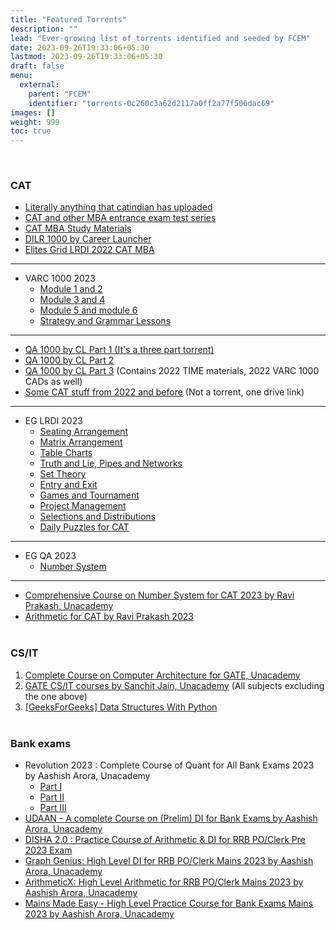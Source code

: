 ```yaml
---
title: "Featured Torrents"
description: ""
lead: "Ever-growing list of torrents identified and seeded by FCEM"
date: 2023-09-26T19:33:06+05:30
lastmod: 2023-09-26T19:33:06+05:30
draft: false
menu:
  external:
    parent: "FCEM"
    identifier: "torrents-0c260c3a62d2117a0ff2a77f506dac69"
images: []
weight: 999
toc: true
---
```

<br>

### CAT

- [Literally anything that catindian has uploaded](https://1337x.to/user/catindian/)
- [CAT and other MBA entrance exam test series](https://1337x.to/torrent/5710134/CAT-and-other-MBA-entrance-exam-test-series/)
- [CAT MBA Study Materials](https://1337x.to/torrent/5712552/CAT-MBA-Study-Materials/)
- [DILR 1000 by Career Launcher](https://1337x.to/torrent/5714102/DILR-1000-by-Career-Launcher/)
- [Elites Grid LRDI 2022 CAT MBA](https://1337x.to/torrent/5709039/Elites-Grid-LRDI-2022-CAT-MBA/)

----

- VARC 1000 2023
  - [Module 1 and 2](https://1337x.to/torrent/5751073/VARC-1000-2023-by-Gejo-1/)
  - [Module 3 and 4](https://1337x.to/torrent/5752420/VARC-1000-2023-by-Gejo-2/)
  - [Module 5 and module 6](https://1337x.to/torrent/5756273/VARC-1000-by-Gejo-3/)
  - [Strategy and Grammar Lessons](https://1337x.to/torrent/5829228/VARC-1000-2023-Strategy-and-Grammar-Lessons/)

----

- [QA 1000 by CL Part 1 (It's a three part torrent)](https://1337x.to/torrent/5762913/QA-1000-2023-1/)
- [QA 1000 by CL Part 2](https://1337x.to/torrent/5788985/QA-1000-2-2023-by-ARKKS/)
- [QA 1000 by CL Part 3](https://1337x.to/torrent/5811457/QA-1000-3_TIME_VARC-1000-CADs/) (Contains 2022 TIME materials, 2022 VARC 1000 CADs as well)
- [Some CAT stuff from 2022 and before](https://iitkgpacin-my.sharepoint.com/:f:/g/personal/mdhussainnew52_iitkgp_ac_in/EvLLERyBPo9PnlspPQa-uIkBEV0GoY1QUYZ-zbTTTJDJ1Q?e=ZErdsK) (Not a torrent, one drive link)

----

- EG LRDI 2023
  - [Seating Arrangement](https://1337x.to/torrent/5824667/Elites-Grid-DILR-Seating-Arrangement-Lessons-for-CAT-2023/)
  - [Matrix Arrangement](https://1337x.to/torrent/5825035/Elites-Grid-LRDI-2023-Matrix-Arrangement-lessons-for-cat/)
  - [Table Charts](https://1337x.to/torrent/5829898/Elites-Grid-LRDI-2023-TABLE-CHARTS/)
  - [Truth and Lie, Pipes and Networks](https://1337x.to/torrent/5830529/Elites-Grid-LRDI-2023-Truth-and-Lie-Pipes-and-Networks/)
  - [Set Theory](https://1337x.to/torrent/5834095/Elites-Grid-LRDI-2023-Set-Theory/)
  - [Entry and Exit](https://1337x.to/torrent/5834100/Elites-Grid-LRDI-2023-Entry-and-Exit-Concept-lessons/)
  - [Games and Tournament](https://1337x.to/torrent/5834110/Elites-Grid-LRDI-2023-Games-and-Tournament-Lessons/)
  - [Project Management](https://1337x.to/torrent/5834115/Elites-Grid-LRDI-2023-Project-Management/)
  - [Selections and Distributions](https://1337x.to/torrent/5834123/Elites-Grid-LRDI-2023-Selections-and-Distributions/)
  - [Daily Puzzles for CAT](https://1337x.to/torrent/5834138/Elites-Grid-LRDI-2023-Daily-Puzzles-for-CAT/)

----

- EG QA 2023
  - [Number System](https://1337x.to/torrent/5851007/Elites-Grid-QA-Number-System-for-CAT-2023/)

----

- [Comprehensive Course on Number System for CAT 2023 by Ravi Prakash, Unacademy](https://1337x.to/torrent/5833550/Comprehensive-Course-on-Number-System-for-CAT-2023-by-Ravi-Prakash-Unacademy/)
- [Arithmetic for CAT by Ravi Prakash 2023](https://1337x.to/torrent/5779214/Arithmetic-for-CAT-by-Ravi-Prakash-2023/)
<br><br>

### CS/IT

1. [Complete Course on Computer Architecture for GATE, Unacademy](https://1337x.to/torrent/5750926/Complete-Course-on-Computer-Architecture-for-GATE/)
2. [GATE CS/IT courses by Sanchit Jain, Unacademy](https://1337x.to/torrent/5774055/GATE-CS-IT-courses-by-Sanchit-Jain-Unacademy/) (All subjects excluding the one above)
3. [[GeeksForGeeks] Data Structures With Python](https://1337x.to/torrent/5725276/GeeksForGeeks-Data-Structures-With-Python/)
<br><br>

### Bank exams

- Revolution 2023 : Complete Course of Quant for All Bank Exams 2023 by Aashish Arora, Unacademy
  - [Part I](https://1337x.to/torrent/5846674/I-Revolution-2023-Complete-Course-of-Quant-for-All-Bank-Exams-2023-by-Aashish-Arora-Unacademy/)
  - [Part II](https://1337x.to/torrent/5846691/II-Revolution-2023-Complete-Course-of-Quant-for-All-Bank-Exams-2023-by-Aashish-Arora-Unacademy/)
  - [Part III](https://1337x.to/torrent/5846694/III-Revolution-2023-Complete-Course-of-Quant-for-All-Bank-Exams-2023-by-Aashish-Arora-Unacademy/)
- [UDAAN - A complete Course on (Prelim) DI for Bank Exams by Aashish Arora, Unacademy](https://1337x.to/torrent/5848073/UDAAN-A-complete-Course-on-Prelim-DI-for-Bank-Exams-by-Aashish-Arora-Unacademy/)
- [DISHA 2.0 : Practice Course of Arithmetic & DI for RRB PO/Clerk Pre 2023 Exam](https://1337x.to/torrent/5848084/DISHA-2-0-Practice-Course-of-Arithmetic-DI-for-RRB-PO-Clerk-Pre-2023-Exam-by-Ashish-Arora-Unacademy/)
- [Graph Genius: High Level DI for RRB PO/Clerk Mains 2023 by Aashish Arora, Unacademy](https://1337x.to/torrent/5848115/Graph-Genius-High-Level-DI-for-RRB-PO-Clerk-Mains-2023-by-Aashish-Arora-Unacademy/)
- [ArithmeticX: High Level Arithmetic for RRB PO/Clerk Mains 2023 by Aashish Arora, Unacademy](https://1337x.to/torrent/5849686/ArithmeticX-High-Level-Arithmetic-for-RRB-PO-Clerk-Mains-2023-by-Aashish-Arora/)
- [Mains Made Easy - High Level Practice Course for Bank Exams Mains 2023 by Aashish Arora, Unacademy](https://1337x.to/torrent/5849702/Mains-Made-Easy-High-Level-Practice-Course-for-Bank-Exams-Mains-2023-Aashish-Arora/)
